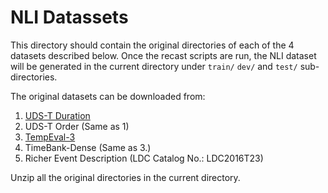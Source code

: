 # NLI Datassets

This directory should contain the original directories of each of the 4 datasets described below. Once the recast scripts are run, the NLI dataset will be generated in the current directory under `train/` `dev/` and `test/` sub-directories.

The original datasets can be downloaded from:
1. [UDS-T Duration](http://decomp.io/projects/time/UDS_T_v1.0.zip)
2. UDS-T Order (Same as 1)
3. [TempEval-3](https://www.cs.york.ac.uk/semeval-2013/task1/data/uploads/datasets/tbaq-2013-03.zip)
4. TimeBank-Dense (Same as 3.)
5. Richer Event Description (LDC Catalog No.: LDC2016T23)

Unzip all the original directories in the current directory.
